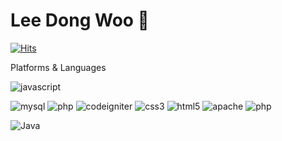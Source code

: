# Lee Dong Woo 👋

[![Hits](https://hits.seeyoufarm.com/api/count/incr/badge.svg?url=https%3A%2F%2Fgithub.com%2Fldw9571&count_bg=%2379C83D&title_bg=%23555555&icon=&icon_color=%23E7E7E7&title=hits&edge_flat=false)](https://hits.seeyoufarm.com)

Platforms & Languages




![javascript](https://img.shields.io/badge/javascript-원하는색상코드.svg?&style=for-the-badge&logo=javascript&logoColor=로고색상)

![mysql](https://img.shields.io/badge/mysql-원하는색상코드.svg?&style=for-the-badge&logo=mysql&logoColor=로고색상)
![php](https://img.shields.io/badge/php-원하는색상코드.svg?&style=for-the-badge&logo=php&logoColor=로고색상)
![codeigniter](https://img.shields.io/badge/codeigniter-원하는색상코드.svg?&style=for-the-badge&logo=codeigniter&logoColor=로고색상)
![css3](https://img.shields.io/badge/css3-원하는색상코드.svg?&style=for-the-badge&logo=css3&logoColor=로고색상)
![html5](https://img.shields.io/badge/html5-원하는색상코드.svg?&style=for-the-badge&logo=html5&logoColor=로고색상)
![apache](https://img.shields.io/badge/apache-원하는색상코드.svg?&style=for-the-badge&logo=apache&logoColor=로고색상)
![php](https://img.shields.io/badge/php-원하는색상코드.svg?&style=for-the-badge&logo=php&logoColor=로고색상)

![Java](https://img.shields.io/badge/Java-007396.svg?&style=for-the-badge&logo=Java&logoColor=white)
